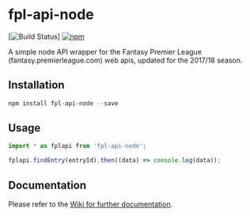 # fpl-api-node

[![Build Status](https://travis-ci.org/tgreyuk/fpl-api-node.svg?branch=master)]
[![npm](https://img.shields.io/npm/v/fpl-api-node.svg)](https://www.npmjs.com/package/fpl-api-node)

A simple node API wrapper for the Fantasy Premier League (fantasy.premierleague.com) web apis, updated for the 2017/18 season. 

## Installation

```js
npm install fpl-api-node --save
```

## Usage

```js
import * as fplapi from 'fpl-api-node';

fplapi.findEntry(entryId).then((data) => console.log(data));
```

## Documentation

Please refer to the [Wiki for further documentation](https://github.com/tgreyuk/fpl-api-node/wiki).


